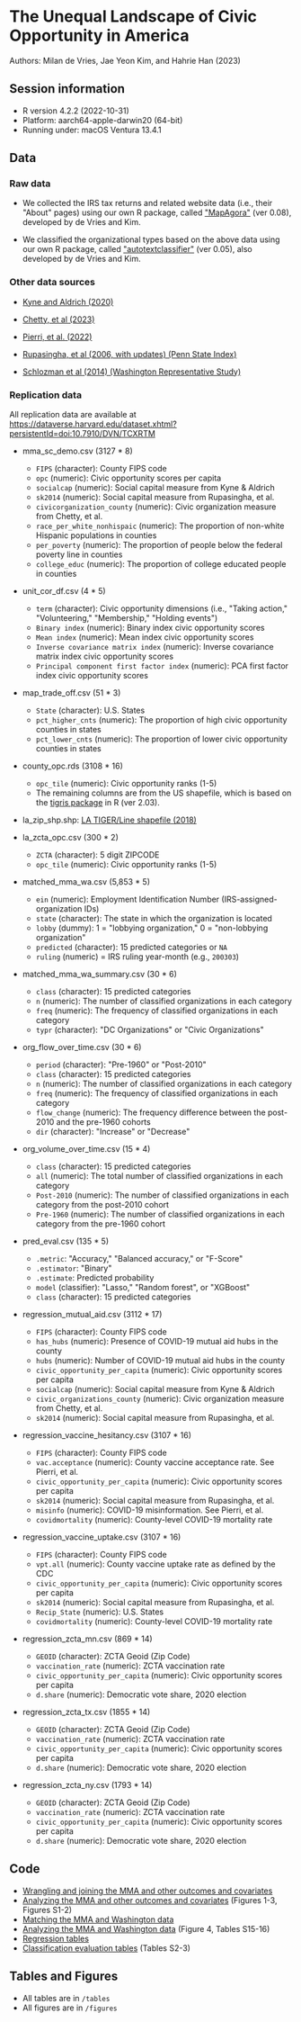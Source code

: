 # The Unequal Landscape of Civic Opportunity in America

Authors: Milan de Vries, Jae Yeon Kim, and Hahrie Han (2023)

## Session information 

* R version 4.2.2 (2022-10-31)
* Platform: aarch64-apple-darwin20 (64-bit)
* Running under: macOS Ventura 13.4.1

## Data 

### Raw data 

* We collected the IRS tax returns and related website data (i.e., their "About" pages) using our own R package, called ["MapAgora"](https://snfagora.github.io/MapAgora/) (ver 0.08), developed by de Vries and Kim.

* We classified the organizational types based on the above data using our own R package, called ["autotextclassifier"](https://snfagora.github.io/autotextclassifier/) (ver 0.05), also developed by de Vries and Kim.

### Other data sources 

- [Kyne and Aldrich (2020)](https://dataverse.harvard.edu/dataset.xhtml?persistentId=doi:10.7910/DVN/IUNNZM)

- [Chetty, et al (2023)](https://www.socialcapital.org/?dimension=EconomicConnectednessIndividual&geoLevel=county&selectedId=&dim1=EconomicConnectednessIndividual&dim2=CohesivenessClustering&dim3=CivicEngagementVolunteeringRates&bigModalSection=&bigModalChart=scatterplot&showOutliers=false&colorBy=)

- [Pierri, et al. (2022)](https://github.com/osome-iu/CoVaxxy-Misinfo)

- [Rupasingha, et al (2006, with updates) (Penn State Index)](https://aese.psu.edu/nercrd/community/social-capital-resources)

- [Schlozman et al (2014) (Washington Representative Study)](https://www.icpsr.umich.edu/web/ICPSR/studies/35309/publications)

### Replication data 

All replication data are available at https://dataverse.harvard.edu/dataset.xhtml?persistentId=doi:10.7910/DVN/TCXRTM 

* mma_sc_demo.csv (3127 * 8)
  - `FIPS` (character): County FIPS code
  - `opc` (numeric): Civic opportunity scores per capita
  - `socialcap` (numeric): Social capital measure from Kyne & Aldrich
  - `sk2014` (numeric): Social capital measure from Rupasingha, et al. 
  - `civicorganization_county` (numeric): Civic organization measure from Chetty, et al.
  - `race_per_white_nonhispaic` (numeric): The proportion of non-white Hispanic populations in counties 
  - `per_poverty` (numeric): The proportion of people below the federal poverty line in counties 
  - `college_educ` (numeric): The proportion of college educated people in counties 

* unit_cor_df.csv (4 * 5)
  - `term` (character): Civic opportunity dimensions (i.e., "Taking action," "Volunteering," "Membership," "Holding events")
  - `Binary index` (numeric): Binary index civic opportunity scores 
  - `Mean index` (numeric): Mean index civic opportunity scores 
  - `Inverse covariance matrix index` (numeric): Inverse covariance matrix index civic opportunity scores 
  - `Principal component first factor index` (numeric): PCA first factor index civic opportunity scores 
  
* map_trade_off.csv (51 * 3)
  - `State` (character): U.S. States 
  - `pct_higher_cnts` (numeric): The proportion of high civic opportunity counties in states 
  - `pct_lower_cnts` (numeric): The proportion of lower civic opportunity counties in states 

* county_opc.rds (3108 * 16)
  - `opc_tile` (numeric): Civic opportunity ranks (1-5)
  - The remaining columns are from the US shapefile, which is based on the [tigris package](https://cran.r-project.org/web/packages/tigris/index.html) in R (ver 2.03).

* la_zip_shp.shp: [LA TIGER/Line shapefile (2018)](https://catalog.data.gov/dataset/tiger-line-shapefile-2018-county-los-angeles-county-ca-all-roads-county-based-shapefile)

* la_zcta_opc.csv (300 * 2) 
  - `ZCTA` (character): 5 digit ZIPCODE
  - `opc_tile` (numeric): Civic opportunity ranks (1-5)

* matched_mma_wa.csv (5,853 * 5)
  - `ein` (numeric): Employment Identification Number (IRS-assigned-organization IDs)
  - `state` (character): The state in which the organization is located
  - `lobby` (dummy): 1 = "lobbying organization," 0 = "non-lobbying organization"  
  - `predicted` (character): 15 predicted categories or `NA`
  - `ruling` (numeric) = IRS ruling year-month (e.g., `200303`)
  
* matched_mma_wa_summary.csv (30 * 6)
  - `class` (character): 15 predicted categories 
  - `n` (numeric): The number of classified organizations in each category
  - `freq` (numeric): The frequency of classified organizations in each category 
  - `typr` (character): "DC Organizations" or "Civic Organizations"
  
* org_flow_over_time.csv (30 * 6)
  - `period` (character): "Pre-1960" or "Post-2010"
  - `class` (character): 15 predicted categories 
  - `n` (numeric): The number of classified organizations in each category
  - `freq` (numeric): The frequency of classified organizations in each category 
  - `flow_change` (numeric): The frequency difference between the post-2010 and the pre-1960 cohorts
  - `dir` (character): "Increase" or "Decrease"
  
* org_volume_over_time.csv (15 * 4)
  - `class` (character): 15 predicted categories 
  - `all` (numeric): The total number of classified organizations in each category
  - `Post-2010` (numeric): The number of classified organizations in each category from the post-2010 cohort
  - `Pre-1960` (numeric): The number of classified organizations in each category from the pre-1960 cohort

* pred_eval.csv (135 * 5)
  - `.metric`: "Accuracy," "Balanced accuracy," or "F-Score"
  - `.estimator`: "Binary"
  - `.estimate`: Predicted probability
  - `model` (classifier): "Lasso," "Random forest", or "XGBoost"
  - `class` (character): 15 predicted categories 
  
* regression_mutual_aid.csv (3112 * 17)
  - `FIPS` (character): County FIPS code
  - `has_hubs` (numeric): Presence of COVID-19 mutual aid hubs in the county
  - `hubs` (numeric): Number of COVID-19 mutual aid hubs in the county
  - `civic_opportunity_per_capita` (numeric): Civic opportunity scores per capita
  - `socialcap` (numeric): Social capital measure from Kyne & Aldrich
  - `civic_organizations_county` (numeric): Civic organization measure from Chetty, et al.
  - `sk2014` (numeric): Social capital measure from Rupasingha, et al. 

* regression_vaccine_hesitancy.csv (3107 * 16)
  - `FIPS` (character): County FIPS code
  - `vac.acceptance` (numeric): County vaccine acceptance rate. See Pierri, et al.
  - `civic_opportunity_per_capita` (numeric): Civic opportunity scores per capita
  - `sk2014` (numeric): Social capital measure from Rupasingha, et al. 
  - `misinfo` (numeric): COVID-19 misinformation. See Pierri, et al.
  - `covidmortality` (numeric): County-level COVID-19 mortality rate

* regression_vaccine_uptake.csv (3107 * 16)
  - `FIPS` (character): County FIPS code
  - `vpt.all` (numeric): County vaccine uptake rate as defined by the CDC
  - `civic_opportunity_per_capita` (numeric): Civic opportunity scores per capita
  - `sk2014` (numeric): Social capital measure from Rupasingha, et al. 
  - `Recip_State` (numeric): U.S. States
  - `covidmortality` (numeric): County-level COVID-19 mortality rate

* regression_zcta_mn.csv (869 * 14)
  - `GEOID` (character): ZCTA Geoid (Zip Code)
  - `vaccination_rate` (numeric): ZCTA vaccination rate
  - `civic_opportunity_per_capita` (numeric): Civic opportunity scores per capita
  - `d.share` (numeric): Democratic vote share, 2020 election

* regression_zcta_tx.csv (1855 * 14)
  - `GEOID` (character): ZCTA Geoid (Zip Code)
  - `vaccination_rate` (numeric): ZCTA vaccination rate
  - `civic_opportunity_per_capita` (numeric): Civic opportunity scores per capita
  - `d.share` (numeric): Democratic vote share, 2020 election

* regression_zcta_ny.csv (1793 * 14)
  - `GEOID` (character): ZCTA Geoid (Zip Code)
  - `vaccination_rate` (numeric): ZCTA vaccination rate
  - `civic_opportunity_per_capita` (numeric): Civic opportunity scores per capita
  - `d.share` (numeric): Democratic vote share, 2020 election

## Code

- [Wrangling and joining the MMA and other outcomes and covariates](https://github.com/snfagora/map_civic_opportunity/blob/main/src/data_wrangling.Rmd) 
- [Analyzing the MMA and other outcomes and covariates](https://github.com/snfagora/map_civic_opportunity/blob/main/src/measurement_test.R) (Figures 1-3, Figures S1-2) 
- [Matching the MMA and Washington data](https://github.com/snfagora/map_civic_opportunity/blob/main/src/name_matching.R)
- [Analyzing the MMA and Washington data](https://github.com/snfagora/map_civic_opportunity/blob/main/src/org_type_analysis.R) (Figure 4, Tables S15-16)
- [Regression tables](https://github.com/snfagora/map_civic_opportunity/blob/main/src/regression_tables.R)
- [Classification evaluation tables](https://github.com/snfagora/map_civic_opportunity/blob/main/src/ml_performance_eval.R) (Tables S2-3)

## Tables and Figures 

* All tables are in `/tables` 
* All figures are in `/figures` 